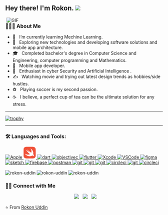 <h2> Hey there! I'm Rokon. <img src="https://media.giphy.com/media/hvRJCLFzcasrR4ia7z/giphy.gif" width="30px"/></h2>
<img align="right" alt="GIF" src="https://images.squarespace-cdn.com/content/v1/5769fc401b631bab1addb2ab/1541580611624-TE64QGKRJG8SWAIUS7NS/ke17ZwdGBToddI8pDm48kPoswlzjSVMM-SxOp7CV59BZw-zPPgdn4jUwVcJE1ZvWQUxwkmyExglNqGp0IvTJZamWLI2zvYWH8K3-s_4yszcp2ryTI0HqTOaaUohrI8PI6FXy8c9PWtBlqAVlUS5izpdcIXDZqDYvprRqZ29Pw0o/coding-freak.gif" width="500"/>

<h3> 👨🏻‍💻 About Me </h3>

- 🔭 &nbsp; I’m currently learning Mechine Learning.
- 🤔 &nbsp; Exploring new technologies and developing software solutions and mobile app architecture.
- 🎓 &nbsp; Completed bachelor's degree in Computer Science and Engineering, computer programming and Mathematics.
- 💼 &nbsp; Mobile app developer.
- 🌱 &nbsp; Enthusiast in cyber Security and Artificial Intelligence .
- ✍️ &nbsp; Watching movie and trying out latest design trends as hobbies/side hustles.
- ⚽️ &nbsp; Playing soccer is my second passion.
- ☕ &nbsp; I believe, a perfect cup of tea can be the ultimate solution for any stress. 

---

[![trophy](https://github-profile-trophy.vercel.app/?username=rokon-uddin&theme=onedark)](https://github.com/ryo-ma/github-profile-trophy)

----

<h3 align="left">🛠 Languages and Tools:</h3>

<p align="left">

<a href="www.apple.com" target="_blank" rel="noreferrer"> <img src="https://www.vectorlogo.zone/logos/apple/apple-icon.svg" alt="Apple" width="40" height="40"/> </a><a href="https://developer.apple.com/swift/" target="_blank" rel="noreferrer"> <img src="https://raw.githubusercontent.com/devicons/devicon/master/icons/swift/swift-original.svg" alt="swift" width="40" height="40"/> </a> 
 <a href="https://dart.dev" target="_blank" rel="noreferrer"> <img src="https://www.vectorlogo.zone/logos/dartlang/dartlang-icon.svg" alt="dart" width="40" height="40"/> </a><a href="https://developer.apple.com/library/archive/documentation/Cocoa/Conceptual/ProgrammingWithObjectiveC/Introduction/Introduction.html" target="_blank" rel="noreferrer"> <img src="https://www.vectorlogo.zone/logos/apple_objectivec/apple_objectivec-icon.svg" alt="objectivec" width="40" height="40"/> </a><a href="https://flutter.dev" target="_blank" rel="noreferrer"> <img src="https://www.vectorlogo.zone/logos/flutterio/flutterio-icon.svg" alt="flutter" width="40" height="40"/> </a><a href="https://developer.apple.com/xcode" target="_blank" rel="noreferrer"> <img src="https://www.vectorlogo.zone/logos/apple_xcode/apple_xcode-icon.svg" alt="Xcode" width="40" height="40"/> </a><a href="https://code.visualstudio.com" target="_blank" rel="noreferrer"> <img src="https://www.vectorlogo.zone/logos/visualstudio_code/visualstudio_code-icon.svg" alt="VSCode" width="40" height="40"/> </a><a href="https://www.figma.com/" target="_blank" rel="noreferrer"> <img src="https://www.vectorlogo.zone/logos/figma/figma-icon.svg" alt="figma" width="40" height="40"/> </a><a href="https://www.sketch.com/" target="_blank" rel="noreferrer"> <img src="https://www.vectorlogo.zone/logos/sketchapp/sketchapp-icon.svg" alt="sketch" width="40" height="40"/> </a><a href="https://firebase.google.com/" target="_blank" rel="noreferrer"> <img src="https://www.vectorlogo.zone/logos/firebase/firebase-icon.svg" alt="firebase" width="40" height="40"/> </a><a href="https://postman.com" target="_blank" rel="noreferrer"> <img src="https://www.vectorlogo.zone/logos/getpostman/getpostman-icon.svg" alt="postman" width="40" height="40"/> </a><a href="https://git-scm.com/" target="_blank" rel="noreferrer"> <img src="https://www.vectorlogo.zone/logos/git-scm/git-scm-icon.svg" alt="git" width="40" height="40"/> </a>
<a href="https://github.com" target="_blank" rel="noreferrer"> <img src="https://www.vectorlogo.zone/logos/github/github-icon.svg" alt="git" width="40" height="40"/> </a><a href="https://bitbucket.org/product/" target="_blank" rel="noreferrer"> <img src="https://www.vectorlogo.zone/logos/bitbucket/bitbucket-icon.svg" alt="git" width="40" height="40"/> </a>
<a href="https://circleci.com" target="_blank" rel="noreferrer"> <img src="https://www.vectorlogo.zone/logos/circleci/circleci-icon.svg" alt="circleci" width="40" height="40"/> </a><a href="https://www.atlassian.com/software/jira" target="_blank" rel="noreferrer"> <img src="https://www.vectorlogo.zone/logos/atlassian_jira/atlassian_jira-icon.svg" alt="git" width="40" height="40"/> </a><a href="https://trello.com/" target="_blank" rel="noreferrer"> <img src="https://www.vectorlogo.zone/logos/trello/trello-icon.svg" alt="circleci" width="40" height="40"/> </a>
</p>

<img align="center" src="https://github-readme-stats.vercel.app/api/top-langs?username=rokon-uddin&theme=onedark&show_icons=true&locale=en&layout=compact" alt="rokon-uddin"/>

<img align="center" src="https://github-readme-stats.vercel.app/api?username=rokon-uddin&theme=onedark&show_icons=true&locale=en" alt="rokon-uddin"/>

<img align="center" src="https://github-readme-streak-stats.herokuapp.com/?user=rokon-uddin&theme=onedark" alt="rokon-uddin"/>


<h3> 🤝🏻 Connect with Me </h3>

<p align="center">
&nbsp; <a href="https://twitter.com/RokonMohammed" target="_blank" rel="noopener noreferrer"><img src="https://img.icons8.com/plasticine/100/000000/twitter.png" width="50" /></a> 
&nbsp; <a href="https://www.linkedin.com/in/rokonuddin/" target="_blank" rel="noopener noreferrer"><img src="https://img.icons8.com/plasticine/100/000000/linkedin.png" width="50" /></a>
&nbsp; <a href="mailto:shoaib.rokon@gmail.com"><img src="https://img.icons8.com/plasticine/100/000000/gmail.png"  width="50" /></a>
</p>

⭐️ From [Rokon Uddin](https://github.com/rokon-uddin)
